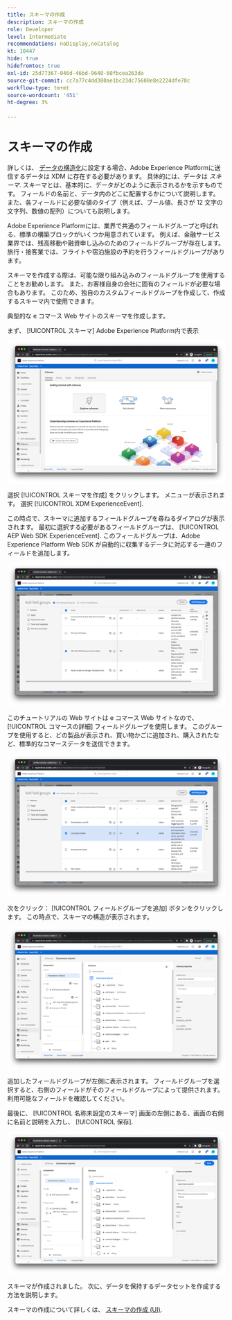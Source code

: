 ```yaml
---
title: スキーマの作成
description: スキーマの作成
role: Developer
level: Intermediate
recommendations: noDisplay,noCatalog
kt: 10447
hide: true
hidefromtoc: true
exl-id: 25d77367-046d-46bd-9640-60fbcea263da
source-git-commit: cc7a77c4dd380ae1bc23dc75608e8e2224dfe78c
workflow-type: tm+mt
source-wordcount: '451'
ht-degree: 3%

---
```


# スキーマの作成

詳しくは、 [データの構造化](../structuring-your-data.md)に設定する場合、Adobe Experience Platformに送信するデータは XDM に存在する必要があります。 具体的には、データは _スキーマ_. スキーマとは、基本的に、データがどのように表示されるかを示すものです。 フィールドの名前と、データ内のどこに配置するかについて説明します。 また、各フィールドに必要な値のタイプ（例えば、ブール値、長さが 12 文字の文字列、数値の配列）についても説明します。

Adobe Experience Platformには、業界で共通のフィールドグループと呼ばれる、標準の構築ブロックがいくつか用意されています。 例えば、金融サービス業界では、残高移動や融資申し込みのためのフィールドグループが存在します。 旅行・接客業では、フライトや宿泊施設の予約を行うフィールドグループがあります。

スキーマを作成する際は、可能な限り組み込みのフィールドグループを使用することをお勧めします。 また、お客様自身の会社に固有のフィールドが必要な場合もあります。 このため、独自のカスタムフィールドグループを作成して、作成するスキーマ内で使用できます。

典型的な e コマース Web サイトのスキーマを作成します。

まず、 [!UICONTROL スキーマ] Adobe Experience Platform内で表示

![スキーマビュー](../../../assets/implementation-strategy/schemas-view.png)

選択 [!UICONTROL スキーマを作成] をクリックします。 メニューが表示されます。 選択 [!UICONTROL XDM ExperienceEvent].

この時点で、スキーマに追加するフィールドグループを尋ねるダイアログが表示されます。 最初に選択する必要があるフィールドグループは、 [!UICONTROL AEP Web SDK ExperienceEvent]. このフィールドグループは、Adobe Experience Platform Web SDK が自動的に収集するデータに対応する一連のフィールドを追加します。

![AEP Web SDK mixin](../../../assets/implementation-strategy/aep-web-sdk-mixin.png)

このチュートリアルの Web サイトは e コマース Web サイトなので、 [!UICONTROL コマースの詳細] フィールドグループを使用します。 このグループを使用すると、どの製品が表示され、買い物かごに追加され、購入されたなど、標準的なコマースデータを送信できます。

![コマースの詳細の Mixin](../../../assets/implementation-strategy/commerce-details-mixin.png)

次をクリック： [!UICONTROL フィールドグループを追加] ボタンをクリックします。 この時点で、スキーマの構造が表示されます。

![Mixin を含むスキーマ](../../../assets/implementation-strategy/schema-with-mixins.png)

追加したフィールドグループが左側に表示されます。 フィールドグループを選択すると、右側のフィールドがそのフィールドグループによって提供されます。 利用可能なフィールドを確認してください。

最後に、 [!UICONTROL 名称未設定のスキーマ] 画面の左側にある、画面の右側に名前と説明を入力し、 [!UICONTROL 保存].

![名前と説明を含むスキーマ](../../../assets/implementation-strategy/schema-name-description.png)

スキーマが作成されました。 次に、データを保持するデータセットを作成する方法を説明します。

スキーマの作成について詳しくは、 [スキーマの作成 (UI)](https://experienceleague.adobe.com/docs/experience-platform/xdm/tutorials/create-schema-ui.html?lang=ja).
